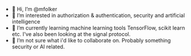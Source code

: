 - 👋 Hi, I’m @mfolker
- 👀 I’m interested in authorization & authentication, security and artificial intelligence
- 🌱 I’m currently learning machine learning tools TensorFlow, scikit learn etc. I've also been looking at the signal protocol.
- 💞️ I’m not sure what i'd like to collaborate on. Probably something security or AI related.
